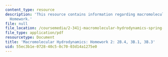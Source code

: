 ```yaml
---
content_type: resource
description: 'This resource contains information regarding macromolecular hydrodynamics:
  Homework.'
file: null
file_location: /coursemedia/2-341j-macromolecular-hydrodynamics-spring-2016/55ec3b1e072840c50c7003d14a1275e0_MIT2_341JS16_Hw2_Soln.pdf
file_type: application/pdf
resourcetype: Document
title: 'Macromolecular Hydrodynamics: Homework 2: 2B.4, 3B.1, 3B.3'
uid: 55ec3b1e-0728-40c5-0c70-03d14a1275e0
---
```

